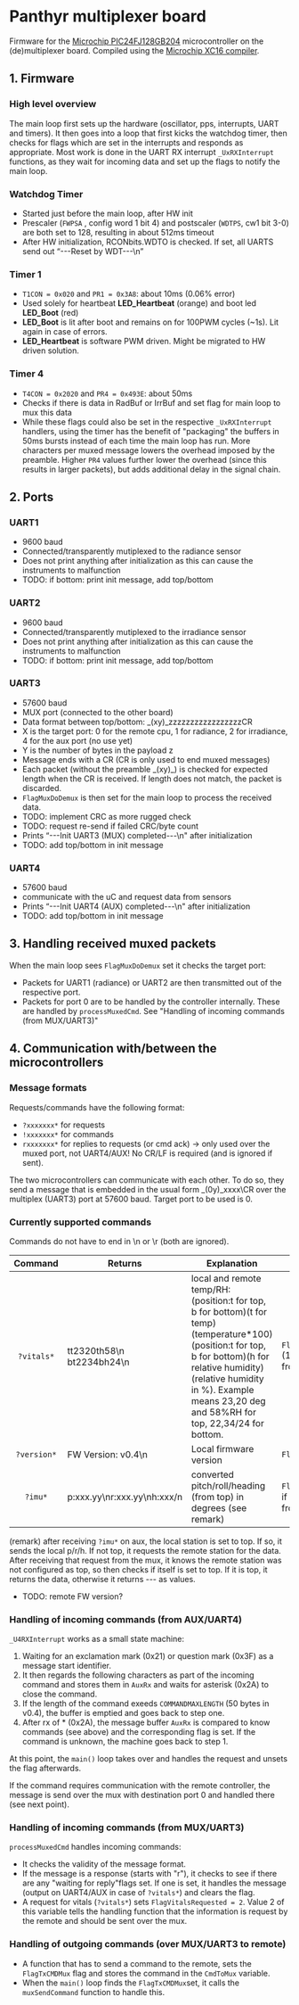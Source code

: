 # Panthyr multiplexer board

Firmware for the [Microchip PIC24FJ128GB204](https://www.microchip.com/wwwproducts/en/PIC24FJ128GB204) microcontroller on the (de)multiplexer board.
Compiled using the [Microchip XC16 compiler](https://www.microchip.com/mplab/compilers).

## 1. Firmware

### High level overview

The main loop first sets up the hardware (oscillator, pps, interrupts, UART and timers). It then goes into a loop that first kicks the watchdog timer, then checks for flags which are set in the interrupts and responds as appropriate.
Most work is done in the UART RX interrupt `_UxRXInterrupt` functions, as they wait for incoming data and set up the flags to notify the main loop.

### Watchdog Timer

* Started just before the main loop, after HW init
* Prescaler (`FWPSA` , config word 1 bit 4) and postscaler (`WDTPS`, cw1 bit 3-0) are both set to 128, resulting in about 512ms timeout
* After HW initialization, RCONbits.WDTO is checked. If set, all UARTS send out “---Reset by WDT---\n”

### Timer 1

* `T1CON = 0x020` and `PR1 = 0x3A8`: about 10ms (0.06% error)
* Used solely for heartbeat **LED_Heartbeat** (orange) and boot led **LED_Boot** (red)
* **LED_Boot** is lit after boot and remains on for 100PWM cycles (~1s). Lit again in case of errors.
* **LED_Heartbeat** is software PWM driven. Might be migrated to HW driven solution.

### Timer 4

* `T4CON = 0x2020` and `PR4 = 0x493E`: about 50ms
* Checks if there is data in RadBuf or IrrBuf and set flag for main loop to mux this data
* While these flags could also be set in the respective `_UxRXInterrupt` handlers, using the timer has the benefit of "packaging" the buffers in 50ms bursts instead of each time the main loop has run. More characters per muxed message lowers the overhead imposed by the preamble. Higher `PR4` values further lower the overhead (since this results in larger packets), but adds additional delay in the signal chain.

## 2. Ports

### UART1

* 9600 baud
* Connected/transparently mutiplexed to the radiance sensor
* Does not print anything after initialization as this can cause the instruments to malfunction
* TODO: if bottom: print init message, add top/bottom

### UART2

* 9600 baud
* Connected/transparently mutiplexed to the irradiance sensor
* Does not print anything after initialization as this can cause the instruments to malfunction
* TODO: if bottom: print init message, add top/bottom

### UART3

* 57600 baud
* MUX port (connected to the other board)
* Data format between top/bottom: _(xy)_zzzzzzzzzzzzzzzzzCR
* X is the target port: 0 for the remote cpu, 1 for radiance, 2 for irradiance, 4 for the aux port (no use yet)
* Y is the number of bytes in the payload z
* Message ends with a CR (CR is only used to end muxed messages)
* Each packet (without the preamble \_(xy)_) is checked for expected length when the CR is received. If length does not match, the packet is discarded.
* `FlagMuxDoDemux` is then set for the main loop to process the received data.
* TODO: implement CRC as more rugged check
* TODO: request re-send if failed CRC/byte count
* Prints “---Init UART3 (MUX) completed---\n" after initialization
* TODO: add top/bottom in init message

### UART4

* 57600 baud
* communicate with the uC and request data from sensors
* Prints “---Init UART4 (AUX) completed---\n" after initialization
* TODO: add top/bottom in init message

## 3. Handling received muxed packets

When the main loop sees `FlagMuxDoDemux` set it checks the target port:

* Packets for UART1 (radiance) or UART2 are then transmitted out of the respective port.
* Packets for port 0 are to be handled by the controller internally. These are handled by `processMuxedCmd`. See "Handling of incoming commands (from MUX/UART3)"

## 4. Communication with/between the microcontrollers

### Message formats

Requests/commands have the following format:

* `?xxxxxxx*` for requests
* `!xxxxxxx*` for commands
* `rxxxxxxx*` for replies to requests (or cmd ack) -> only used over the muxed port, not UART4/AUX!
No CR/LF is required (and is ignored if sent).

The two microcontrollers can communicate with each other. To do so, they send a message that is embedded in the usual form _(0y)_xxxx\CR over the multiplex (UART3) port at 57600 baud. Target port to be used is 0.

### Currently supported commands

Commands do not have to end in \n or \r (both are ignored).

|Command   |Returns|Explanation|Flag|
|:--------:|-------|-----------|----|
|`?vitals*`|tt2320th58\n bt2234bh24\n|local and remote temp/RH: (position:t for top, b for bottom)(t for temp)(temperature\*100)(position:t for top, b for bottom)(h for relative humidity)(relative humidity in %). Example means 23,20 deg and 58%RH for top, 22,34/24 for bottom.|`FlagVitalsRequested` (1 if req locally, 2 if from mux)|
|`?version*`|FW Version: v0.4\n|Local firmware version|`FlagVersionRequested`|
|`?imu*`|p:xxx.yy\nr:xxx.yy\nh:xxx/n|converted pitch/roll/heading (from top) in degrees (see remark)|`FlagImuRequested` (1 if req locally, 2 if from mux)|

(remark) after receiving `?imu*` on aux, the local station is set to top. If so, it sends the local p/r/h. If not top, it requests the remote station for the data. 
After receiving that request from the mux, it knows the remote station was not configured as top, so then checks if itself is set to top. If it is top, it returns the data, otherwise it returns --- as values.



* TODO: remote FW version?

### Handling of incoming commands (from AUX/UART4)

`_U4RXInterrupt` works as a small state machine:

1. Waiting for an exclamation mark (0x21) or question mark (0x3F) as a message start identifier.
2. It then regards the following characters as part of the incoming command and stores them in `AuxRx` and waits for asterisk (0x2A) to close the command.
3. If the length of the command exeeds `COMMANDMAXLENGTH` (50 bytes in v0.4), the buffer is emptied and goes back to step one.
4. After rx of * (0x2A), the message buffer `AuxRx` is compared to know commands (see above) and the corresponding flag is set. If the command is unknown, the machine goes back to step 1.

At this point, the `main()` loop takes over and handles the request and unsets the flag afterwards.

If the command requires communication with the remote controller, the message is send over the mux with destination port 0 and handled there (see next point).

### Handling of incoming commands (from MUX/UART3)

`processMuxedCmd` handles incoming commands:

* It checks the validity of the message format.
* If the message is a response (starts with "r"), it checks to see if there are any "waiting for reply"flags set. If one is set, it handles the message (output on UART4/AUX in case of `?vitals*`) and clears the flag.
* A request for vitals (`?vitals*`) sets `FlagVitalsRequested = 2`. Value 2 of this variable tells the handling function that the information is request by the remote and should be sent over the mux.

### Handling of outgoing commands (over MUX/UART3 to remote)

* A function that has to send a command to the remote, sets the `FlagTxCMDMux` flag and stores the command in the `CmdToMux` variable.
* When the `main()` loop finds the `FlagTxCMDMux`set, it calls the `muxSendCommand` function to handle this.
